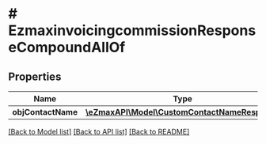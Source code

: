 # # EzmaxinvoicingcommissionResponseCompoundAllOf

## Properties

Name | Type | Description | Notes
------------ | ------------- | ------------- | -------------
**objContactName** | [**\eZmaxAPI\Model\CustomContactNameResponse**](CustomContactNameResponse.md) |  | [optional]

[[Back to Model list]](../../README.md#models) [[Back to API list]](../../README.md#endpoints) [[Back to README]](../../README.md)
